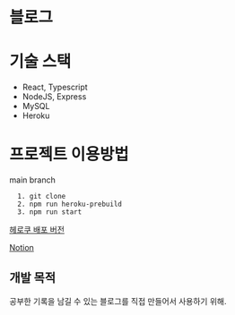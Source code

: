 # 블로그
 
# 기술 스택
- React, Typescript
- NodeJS, Express
- MySQL
- Heroku

# 프로젝트 이용방법


main branch 
```
  1. git clone
  2. npm run heroku-prebuild
  3. npm run start
```

[헤로쿠 배포 버전](https://nts-test-kch-app.herokuapp.com/)

[Notion](https://befitting-ambulance-0b4.notion.site/90cc2445a4784474bfdda84ffb1211de)

## 개발 목적

공부한 기록을 남길 수 있는 블로그를 직접 만들어서 사용하기 위해.
